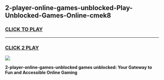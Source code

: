 
## 2-player-online-games-unblocked-Play-Unblocked-Games-Online-cmek8
<h3>
<a href="https://premium76.site?title=2-player-online-games-unblocked&ref=25A">CLICK TO PLAY</a></h3>
<hr>

<h3>
<a href="https://premium76.site?title=2-player-online-games-unblocked&ref=25A">CLICK 2 PLAY</a>
  
</h3>

<a href="https://premium76.site?title=2-player-online-games-unblocked&ref=25A"><img src="https://clearcache.store/games.png"></a>


**2-player-online-games-unblocked games unblocked: Your Gateway to Fun and Accessible Online Gaming**
